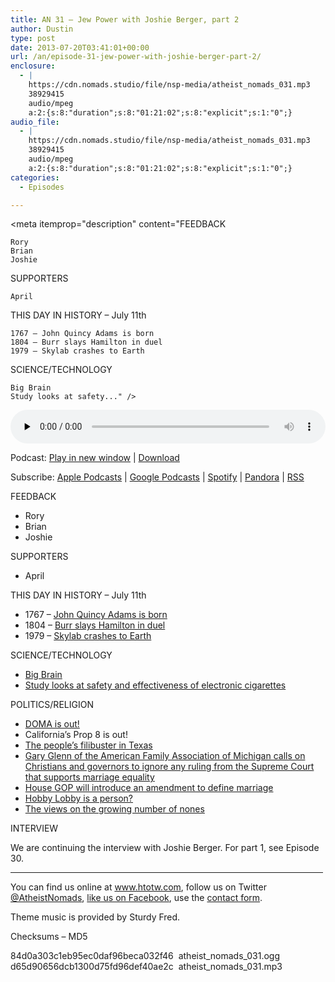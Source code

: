 ```yaml
---
title: AN 31 – Jew Power with Joshie Berger, part 2
author: Dustin
type: post
date: 2013-07-20T03:41:01+00:00
url: /an/episode-31-jew-power-with-joshie-berger-part-2/
enclosure:
  - |
    https://cdn.nomads.studio/file/nsp-media/atheist_nomads_031.mp3
    38929415
    audio/mpeg
    a:2:{s:8:"duration";s:8:"01:21:02";s:8:"explicit";s:1:"0";}
audio_file:
  - |
    https://cdn.nomads.studio/file/nsp-media/atheist_nomads_031.mp3
    38929415
    audio/mpeg
    a:2:{s:8:"duration";s:8:"01:21:02";s:8:"explicit";s:1:"0";}
categories:
  - Episodes

---
```

<div itemscope itemtype="http://schema.org/AudioObject">
  <meta itemprop="name" content="Episode 31 – Jew Power with Joshie Berger, part 2" />
  
  <meta itemprop="uploadDate" content="2013-07-19T21:41:01-06:00" />
  
  <meta itemprop="encodingFormat" content="audio/mpeg" />
  
  <meta itemprop="duration" content="PT1H21M02S" />
  
  <meta itemprop="description" content="FEEDBACK

 	Rory
 	Brian
 	Joshie

SUPPORTERS

 	April

THIS DAY IN HISTORY – July 11th

 	1767 – John Quincy Adams is born
 	1804 – Burr slays Hamilton in duel
 	1979 – Skylab crashes to Earth

SCIENCE/TECHNOLOGY

 	Big Brain
 	Study looks at safety..." />
  
  <meta itemprop="contentUrl" content="https://dts.podtrac.com/redirect.mp3/cdn.nomads.studio/file/nsp-media/atheist_nomads_031.mp3" />
  
  <meta itemprop="contentSize" content="37.1" />
  </p> 
  
  <div class="powerpress_player" id="powerpress_player_8286">
    <audio class="wp-audio-shortcode" id="audio-5207-30" preload="none" style="width: 100%;" controls="controls"><source type="audio/mpeg" src="https://dts.podtrac.com/redirect.mp3/cdn.nomads.studio/file/nsp-media/atheist_nomads_031.mp3?_=30" /><a href="https://dts.podtrac.com/redirect.mp3/cdn.nomads.studio/file/nsp-media/atheist_nomads_031.mp3">https://dts.podtrac.com/redirect.mp3/cdn.nomads.studio/file/nsp-media/atheist_nomads_031.mp3</a></audio>
  </div>
</div>

<p class="powerpress_links powerpress_links_mp3">
  Podcast: <a href="https://dts.podtrac.com/redirect.mp3/cdn.nomads.studio/file/nsp-media/atheist_nomads_031.mp3" class="powerpress_link_pinw" target="_blank" title="Play in new window" onclick="return powerpress_pinw('https://htotw.com/?powerpress_pinw=5207-podcast');" rel="nofollow">Play in new window</a> | <a href="https://dts.podtrac.com/redirect.mp3/cdn.nomads.studio/file/nsp-media/atheist_nomads_031.mp3" class="powerpress_link_d" title="Download" rel="nofollow" download="atheist_nomads_031.mp3">Download</a>
</p>

<p class="powerpress_links powerpress_subscribe_links">
  Subscribe: <a href="https://podcasts.apple.com/us/podcast/humanists-take-on-the-world/id530050098?mt=2&ls=1" class="powerpress_link_subscribe powerpress_link_subscribe_itunes" target="_blank" title="Subscribe on Apple Podcasts" rel="nofollow">Apple Podcasts</a> | <a href="https://www.google.com/podcasts?feed=aHR0cDovL2F0aGVpc3Rub21hZHMubGlic3luLmNvbS9yc3M%3D" class="powerpress_link_subscribe powerpress_link_subscribe_googleplay" target="_blank" title="Subscribe on Google Podcasts" rel="nofollow">Google Podcasts</a> | <a href="https://open.spotify.com/show/3LzK2xZGike6Tc1GEMtMbr?si=LieN9SNuTpq96smuaUsH8A" class="powerpress_link_subscribe powerpress_link_subscribe_spotify" target="_blank" title="Subscribe on Spotify" rel="nofollow">Spotify</a> | <a href="https://www.pandora.com/podcast/atheist-nomads/PC:10122?corr=62071012&part=ug" class="powerpress_link_subscribe powerpress_link_subscribe_pandora" target="_blank" title="Subscribe on Pandora" rel="nofollow">Pandora</a> | <a href="https://htotw.com/feed/podcast/" class="powerpress_link_subscribe powerpress_link_subscribe_rss" target="_blank" title="Subscribe via RSS" rel="nofollow">RSS</a>
</p>

FEEDBACK

  * Rory
  * Brian
  * Joshie

SUPPORTERS

  * April

THIS DAY IN HISTORY – July 11th

  * 1767 – <a href="https://www.history.com/this-day-in-history/john-quincy-adams-is-born" rel="noopener">John Quincy Adams is born</a>
  * 1804 – <a href="https://www.history.com/this-day-in-history/burr-slays-hamilton-in-duel" rel="noopener">Burr slays Hamilton in duel</a>
  * 1979 – <a href="https://www.history.com/this-day-in-history/iskylabi-crashes-to-earth" rel="noopener">Skylab crashes to Earth</a>

SCIENCE/TECHNOLOGY

  * <a href="http://www.huffingtonpost.com/2013/06/21/3d-brain-map-new-bigbrain-atlas_n_3474808.html" rel="noopener">Big Brain</a>
  * <a href="http://www.plosone.org/article/info%3Adoi%2F10.1371%2Fjournal.pone.0066317" rel="noopener">Study looks at safety and effectiveness of electronic cigarettes</a>

POLITICS/RELIGION

  * <a href="http://nbcpolitics.nbcnews.com/_news/2013/06/26/19151971-supreme-court-strikes-down-defense-of-marriage-act?lite" rel="noopener">DOMA is out!</a>
  * California’s Prop 8 is out!
  * <a href="https://www.boston.com/lifestyle/health/2013/06/25/texas-abortion-bill-falls-after-challenge/GZK8e9NBkpOaBdPdjGAd8I/story.html" rel="noopener">The people’s filibuster in Texas</a>
  * <a href="http://www.rightwingwatch.org/content/citing-mlk-gary-glenn-calls-christians-and-governors-ignore-any-pro-marriage-equality-ruling" rel="noopener">Gary Glenn of the American Family Association of Michigan calls on Christians and governors to ignore any ruling from the Supreme Court that supports marriage equality</a>
  * <a href="http://tv.msnbc.com/2013/06/27/house-republican-to-introduce-constitutional-amendment-defining-marriage/" rel="noopener">House GOP will introduce an amendment to define marriage</a>
  * <a href="http://rhrealitycheck.org/article/2013/06/27/court-rules-hobby-lobby-can-be-considered-a-religious-person/" rel="noopener">Hobby Lobby is a person?</a>
  * <a href="http://www.pewforum.org/growth-of-the-nonreligious-many-say-trend-is-bad-for-american-society.aspx" rel="noopener">The views on the growing number of nones</a>

INTERVIEW

We are continuing the interview with Joshie Berger. For part 1, see Episode 30.

<hr width="500" />

You can find us online at <a href="https://www.htotw.com/" target="_blank" rel="noopener">www.htotw.com</a>, follow us on Twitter <a href="https://htotw.com/twitter" rel="noopener">@AtheistNomads</a>, <a href="https://htotw.com/facebook" target="_blank" rel="noopener">like us on Facebook</a>, use the [contact form](https://htotw.com/contact).

Theme music is provided by Sturdy Fred.

Checksums – MD5

84d0a303c1eb95ec0daf96beca032f46  atheist\_nomads\_031.ogg  
d65d90656dcb1300d75fd96def40ae2c  atheist\_nomads\_031.mp3